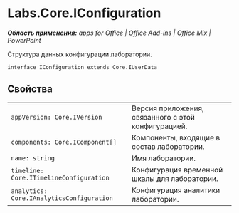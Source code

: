 
# Labs.Core.IConfiguration

 _**Область применения:** apps for Office | Office Add-ins | Office Mix | PowerPoint_

Структура данных конфигурации лаборатории.

```
interface IConfiguration extends Core.IUserData
```


## Свойства


|||
|:-----|:-----|
| `appVersion: Core.IVersion`|Версия приложения, связанного с этой конфигурацией.|
| `components: Core.IComponent[]`|Компоненты, входящие в состав лаборатории.|
| `name: string`|Имя лаборатории.|
| `timeline: Core.ITimelineConfiguration`|Конфигурация временной шкалы для лаборатории.|
| `analytics: Core.IAnalyticsConfiguration`|Конфигурация аналитики лаборатории.|
